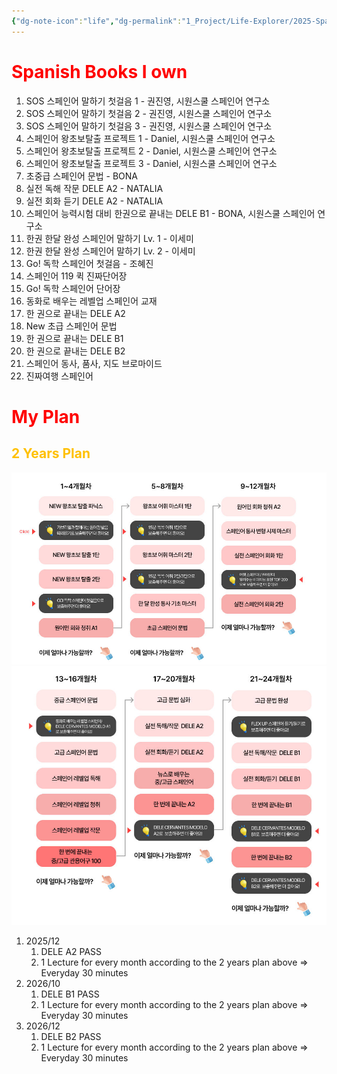 ```yaml
---
{"dg-note-icon":"life","dg-permalink":"1_Project/Life-Explorer/2025-Spanish","created-date":"2025-01-03 1:35:10 pm","date":"2025-01-03","type":"plan","tags":["life","plan"],"aliases":null,"category":"Spanish","dg-publish":true,"permalink":"/1_Project/Life-Explorer/2025-Spanish/","dgPassFrontmatter":true,"noteIcon":"life"}
---
```


# <font color="#ff0000">Spanish Books I own</font>
1. SOS 스페인어 말하기 첫걸음 1 - 권진영, 시원스쿨 스페인어 연구소
2. SOS 스페인어 말하기 첫걸음 2 - 권진영, 시원스쿨 스페인어 연구소
3. SOS 스페인어 말하기 첫걸음 3 - 권진영, 시원스쿨 스페인어 연구소
4. 스페인어 왕초보탈출 프로젝트 1 - Daniel, 시원스쿨 스페인어 연구소
5. 스페인어 왕초보탈출 프로젝트 2 - Daniel, 시원스쿨 스페인어 연구소
6. 스페인어 왕초보탈출 프로젝트 3 - Daniel, 시원스쿨 스페인어 연구소
7. 초중급 스페인어 문법 - BONA
8. 실전 독해 작문 DELE A2 - NATALIA
9. 실전 회화 듣기 DELE A2 - NATALIA
10. 스페인어 능력시험 대비 한권으로 끝내는 DELE B1 - BONA, 시원스쿨 스페인어 연구소
11. 한권 한달 완성 스페인어 말하기 Lv. 1 - 이세미
12. 한권 한달 완성 스페인어 말하기 Lv. 2 - 이세미
13. Go! 독학 스페인어 첫걸음 - 조혜진
14. 스페인어 119 퀵 진짜단어장
15. Go! 독학 스페인어 단어장
16. 동화로 배우는 레벨업 스페인어 교재
17. 한 권으로 끝내는 DELE A2
18. New 초급 스페인어 문법
19. 한 권으로 끝내는 DELE B1
20. 한 권으로 끝내는 DELE B2
21. 스페인어 동사, 품사, 지도 브로마이드
22. 진짜여행 스페인어

# <font color="#ff0000">My Plan</font>
## <font color="#ffc000">2 Years Plan</font>
![Utilities/Images/Pasted image 20250103201205.jpeg](/img/user/Utilities/Images/Pasted%20image%2020250103201205.jpeg)
![Utilities/Images/Pasted image 20250103201220.jpeg](/img/user/Utilities/Images/Pasted%20image%2020250103201220.jpeg)
1. 2025/12
	1. DELE A2 PASS
	2. 1 Lecture for every month according to the 2 years plan above => Everyday 30 minutes
2. 2026/10
	1. DELE B1 PASS
	2. 1 Lecture for every month according to the 2 years plan above => Everyday 30 minutes
3. 2026/12
	1. DELE B2 PASS
	2. 1 Lecture for every month according to the 2 years plan above => Everyday 30 minutes